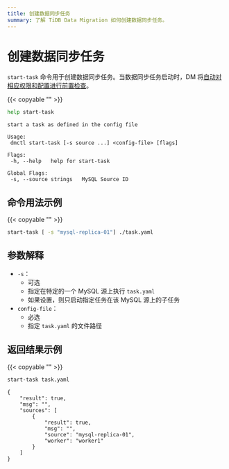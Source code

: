 ```yaml
---
title: 创建数据同步任务
summary: 了解 TiDB Data Migration 如何创建数据同步任务。
---
```


# 创建数据同步任务

`start-task` 命令用于创建数据同步任务。当数据同步任务启动时，DM 将[自动对相应权限和配置进行前置检查](precheck.md)。

{{< copyable "" >}}

```bash
help start-task
```

```
start a task as defined in the config file

Usage:
 dmctl start-task [-s source ...] <config-file> [flags]

Flags:
 -h, --help   help for start-task

Global Flags:
 -s, --source strings   MySQL Source ID
```

## 命令用法示例

{{< copyable "" >}}

```bash
start-task [ -s "mysql-replica-01"] ./task.yaml
```

## 参数解释

+ `-s`：
    - 可选
    - 指定在特定的一个 MySQL 源上执行 `task.yaml`
    - 如果设置，则只启动指定任务在该 MySQL 源上的子任务
+ `config-file`：
    - 必选
    - 指定 `task.yaml` 的文件路径

## 返回结果示例

{{< copyable "" >}}

```bash
start-task task.yaml
```

```
{
    "result": true,
    "msg": "",
    "sources": [
        {
            "result": true,
            "msg": "",
            "source": "mysql-replica-01",
            "worker": "worker1"
        }
    ]
}
```
